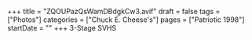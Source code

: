 +++
title = "ZQOUPazQsWamDBdgkCw3.avif"
draft = false
tags = ["Photos"]
categories = ["Chuck E. Cheese's"]
pages = ["Patriotic 1998"]
startDate = ""
+++
3-Stage SVHS
